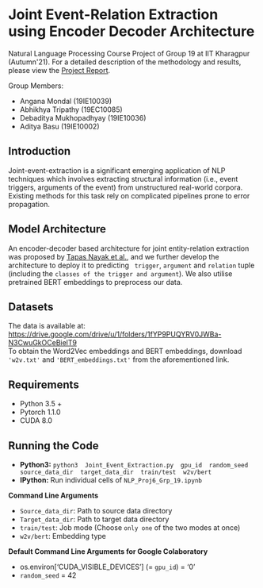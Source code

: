 # Joint Event-Relation Extraction using Encoder Decoder Architecture

Natural Language Processing Course Project of Group 19 at IIT Kharagpur (Autumn'21). For a detailed description of the methodology and results, please view the [Project Report](https://drive.google.com/file/d/1RU3zqNJhiAprZA6ns0cFddwAFUNB9RZf/view?usp=sharing).<br />

Group Members: <br />
- Angana Mondal (19IE10039)
- Abhikhya Tripathy (19EC10085)
- Debaditya Mukhopadhyay (19IE10036)
- Aditya Basu (19IE10002)


## Introduction <br />
Joint-event-extraction is a significant emerging application of NLP techniques which involves extracting structural information (i.e., event triggers, arguments of the event) from unstructured real-world corpora. Existing methods for this task rely on complicated pipelines prone to error propagation. 

## Model Architecture <br />
An encoder-decoder based architecture for joint entity-relation extraction was proposed by [Tapas Nayak et al.](https://arxiv.org/pdf/1911.09886.pdf), and we further develop the architecture to deploy it to predicting ``` trigger```, ```argument``` and ```relation``` tuple (including the ```classes of the trigger and argument```). We also utilise pretrained BERT embeddings to preprocess our data.  <br />

## Datasets <br />
The data is available at: https://drive.google.com/drive/u/1/folders/1fYP9PUQYRV0JWBa-N3CwuGkOCeBielT9 <br />
To obtain the Word2Vec embeddings and BERT embeddings, download ```'w2v.txt'``` and ```'BERT_embeddings.txt'``` from the aforementioned link. <br />

## Requirements <br />
- Python 3.5 +
- Pytorch 1.1.0
- CUDA 8.0

## Running the Code <br />
- **Python3:** ```python3  Joint_Event_Extraction.py  gpu_id  random_seed  source_data_dir  target_data_dir  train/test  w2v/bert```
- **IPython:** Run individual cells of ```NLP_Proj6_Grp_19.ipynb```

**Command Line Arguments**
- ```Source_data_dir```: Path to source data directory
- ```Target_data_dir```: Path to target data directory
- ```train/test```: Job mode (Choose ```only one``` of the two modes at once)
- ```w2v/bert```: Embedding type

**Default Command Line Arguments for Google Colaboratory**
- os.environ[‘CUDA_VISIBLE_DEVICES’] (= ```gpu_id```) = ‘0’
- ```random_seed``` = 42


